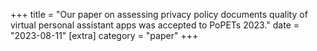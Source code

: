 +++
title = "Our paper on assessing privacy policy documents quality of virtual personal assistant apps was accepted to PoPETs 2023."
date = "2023-08-11"
[extra]
category = "paper"
+++
